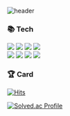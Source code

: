 ![header](https://capsule-render.vercel.app/api?type=waving&text=Dongseok's%20Github&fontColor=ffffff&fontSize=70&animation=fadeInk&height=180)
### 📚 Tech
<p>
<img src="https://img.shields.io/badge/-Java-344CB7?style=flat-plastic&logo=Java&logoColor=white"/>
<img src="https://img.shields.io/badge/Spring-6DB33F?style=flat-square&logo=Spring&logoColor=FFFFFF">
<img src="https://img.shields.io/badge/SpringBoot-6DB33F?style=flat-square&logo=SpringBoot&logoColor=FFFFFF">
<img src="https://img.shields.io/badge/Amazon AWS-232F3E?style=flat-square&logo=Amazon%20AWS&logoColor=white"/><br/>
<img src="https://img.shields.io/badge/Firebase-FFCA28?style=flat-square&logo=Firebase&logoColor=FFFFFF"/>
<img src="https://img.shields.io/badge/MySQL-4479A1?style=flat-square&logo=MySQL&logoColor=FFFFFF"/>
<img src="https://img.shields.io/badge/-Redis-F58840?style=flat-plastic&logo=Redis&logoColor=white"/>
<img src="https://img.shields.io/badge/-Docker-1597E5?style=flat-plastic&logo=Docker&logoColor=white"/>
</p>

### 🏆 Card 
<p>
  
[![Hits](https://hits.seeyoufarm.com/api/count/incr/badge.svg?url=https%3A%2F%2Fgithub.com%2Fwcorn)](https://hits.seeyoufarm.com)

[![Solved.ac Profile](http://mazassumnida.wtf/api/v2/generate_badge?boj=alphaka)](https://solved.ac/alphaka/)
</p>
